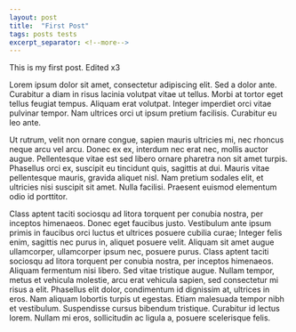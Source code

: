 ```yaml
---
layout: post
title:  "First Post"
tags: posts tests
excerpt_separator: <!--more-->
---
```



This is my first post. Edited x3

Lorem ipsum dolor sit amet, consectetur adipiscing elit. Sed a dolor ante. Curabitur a diam in risus lacinia volutpat vitae ut tellus. Morbi at tortor eget tellus feugiat tempus. <!--more-->Aliquam erat volutpat. Integer imperdiet orci vitae pulvinar tempor. Nam ultrices orci ut ipsum pretium facilisis. Curabitur eu leo ante.

Ut rutrum, velit non ornare congue, sapien mauris ultricies mi, nec rhoncus neque arcu vel arcu. Donec ex ex, interdum nec erat nec, mollis auctor augue. Pellentesque vitae est sed libero ornare pharetra non sit amet turpis. Phasellus orci ex, suscipit eu tincidunt quis, sagittis at dui. Mauris vitae pellentesque mauris, gravida aliquet nisl. Nam pretium sodales elit, et ultricies nisi suscipit sit amet. Nulla facilisi. Praesent euismod elementum odio id porttitor.

Class aptent taciti sociosqu ad litora torquent per conubia nostra, per inceptos himenaeos. Donec eget faucibus justo. Vestibulum ante ipsum primis in faucibus orci luctus et ultrices posuere cubilia curae; Integer felis enim, sagittis nec purus in, aliquet posuere velit. Aliquam sit amet augue ullamcorper, ullamcorper ipsum nec, posuere purus. Class aptent taciti sociosqu ad litora torquent per conubia nostra, per inceptos himenaeos. Aliquam fermentum nisi libero. Sed vitae tristique augue. Nullam tempor, metus et vehicula molestie, arcu erat vehicula sapien, sed consectetur mi risus a elit. Phasellus elit dolor, condimentum id dignissim at, ultrices in eros. Nam aliquam lobortis turpis ut egestas. Etiam malesuada tempor nibh et vestibulum. Suspendisse cursus bibendum tristique. Curabitur id lectus lorem. Nullam mi eros, sollicitudin ac ligula a, posuere scelerisque felis.

